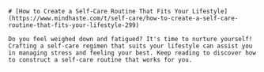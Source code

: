 
    # [How to Create a Self-Care Routine That Fits Your Lifestyle](https://www.mindhaste.com/t/self-care/how-to-create-a-self-care-routine-that-fits-your-lifestyle-299)

    Do you feel weighed down and fatigued? It's time to nurture yourself! Crafting a self-care regimen that suits your lifestyle can assist you in managing stress and feeling your best. Keep reading to discover how to construct a self-care routine that works for you.
    